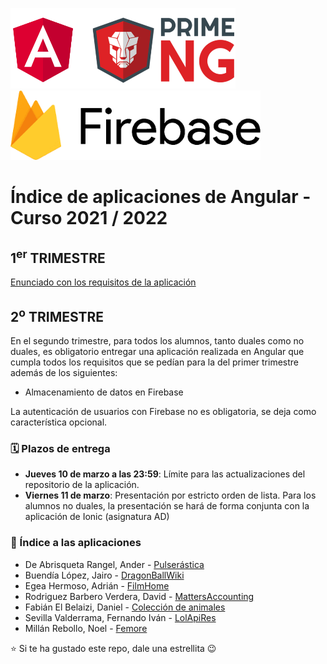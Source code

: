 <img width="360px" src="angular-y-primeng.png">&nbsp;&nbsp;&nbsp;&nbsp;&nbsp;&nbsp;<img width="400px" src="firebase_v2.png">

# Índice de aplicaciones de Angular - Curso 2021 / 2022

## 1<sup>er</sup> TRIMESTRE

[Enunciado con los requisitos de la aplicación](trabajo_angular_v2.pdf)

## 2<sup>o</sup> TRIMESTRE

En el segundo trimestre, para todos los alumnos, tanto duales como no duales, es obligatorio entregar una aplicación realizada en Angular que cumpla todos los requisitos que se pedían para la del primer trimestre además de los siguientes:
* Almacenamiento de datos en Firebase

La autenticación de usuarios con Firebase no es obligatoria, se deja como característica opcional.

### 🗓️ Plazos de entrega

* **Jueves 10 de marzo a las 23:59**: Límite para las actualizaciones del repositorio de la aplicación. 
* **Viernes 11 de marzo**: Presentación por estricto orden de lista. Para los alumnos no duales, la presentación se hará de forma conjunta con la aplicación de Ionic (asignatura AD)

### :iphone: Índice a las aplicaciones

* De Abrisqueta Rangel, Ander - [Pulserástica](https://github.com/AnderDeAbrisqueta/pulserastica)
* Buendía López, Jairo - [DragonBallWiki](https://github.com/jairobuendia/DragonBallWiki)
* Egea Hermoso, Adrián - [FilmHome](https://github.com/AdrianEgeaHermoso/FilmHome_Angular)
* Rodriguez Barbero Verdera, David - [MattersAccounting](https://github.com/Davidrbv/MatterAccounting)
* Fabián El Belaizi, Daniel - [Colección de animales](https://github.com/Danny-06/Coleccion-de-animales-domesticos-angular-v2)
* Sevilla Valderrama, Fernando Iván - [LolApiRes](https://github.com/FESEVA/angular-lolApiRes)
* Millán Rebollo, Noel - [Femore](https://github.com/NoelMillan/angular-project)

:star: Si te ha gustado este repo, dale una estrellita :wink:
